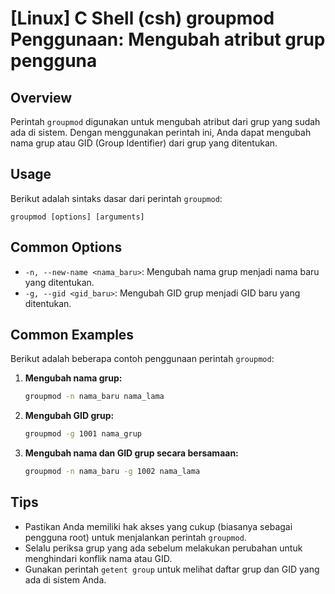 # [Linux] C Shell (csh) groupmod Penggunaan: Mengubah atribut grup pengguna

## Overview
Perintah `groupmod` digunakan untuk mengubah atribut dari grup yang sudah ada di sistem. Dengan menggunakan perintah ini, Anda dapat mengubah nama grup atau GID (Group Identifier) dari grup yang ditentukan.

## Usage
Berikut adalah sintaks dasar dari perintah `groupmod`:

```
groupmod [options] [arguments]
```

## Common Options
- `-n, --new-name <nama_baru>`: Mengubah nama grup menjadi nama baru yang ditentukan.
- `-g, --gid <gid_baru>`: Mengubah GID grup menjadi GID baru yang ditentukan.

## Common Examples
Berikut adalah beberapa contoh penggunaan perintah `groupmod`:

1. **Mengubah nama grup:**
   ```bash
   groupmod -n nama_baru nama_lama
   ```

2. **Mengubah GID grup:**
   ```bash
   groupmod -g 1001 nama_grup
   ```

3. **Mengubah nama dan GID grup secara bersamaan:**
   ```bash
   groupmod -n nama_baru -g 1002 nama_lama
   ```

## Tips
- Pastikan Anda memiliki hak akses yang cukup (biasanya sebagai pengguna root) untuk menjalankan perintah `groupmod`.
- Selalu periksa grup yang ada sebelum melakukan perubahan untuk menghindari konflik nama atau GID.
- Gunakan perintah `getent group` untuk melihat daftar grup dan GID yang ada di sistem Anda.